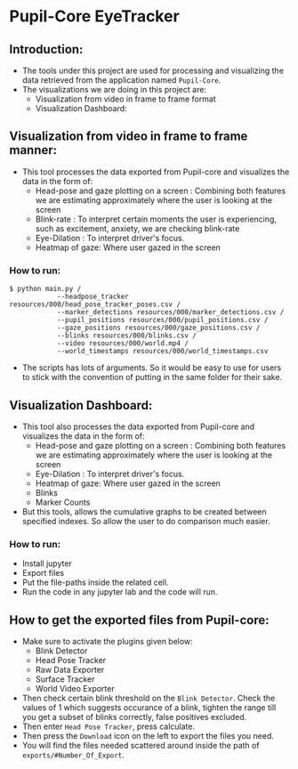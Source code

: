 # Pupil-Core EyeTracker

## Introduction:

* The tools under this project are used for processing and visualizing the data retrieved from the application named `Pupil-Core`.
* The visualizations we are doing in this project are:
    * Visualization from video in frame to frame format
    * Visualization Dashboard:

## Visualization from video in frame to frame manner:
* This tool processes the data exported from Pupil-core and visualizes the data in the form of:
    * Head-pose and gaze plotting on a screen : Combining both features we are estimating approximately where the user is looking at the screen
    * Blink-rate : To interpret certain moments the user is experiencing, such as excitement, anxiety, we are checking blink-rate
    * Eye-Dilation : To interpret driver's focus.
    * Heatmap of gaze: Where user gazed in the screen

### How to run:
    $ python main.py /
                --headpose_tracker resources/000/head_pose_tracker_poses.csv /
                --marker_detections resources/000/marker_detections.csv /
                --pupil_positions resources/000/pupil_positions.csv /
                --gaze_positions resources/000/gaze_positions.csv /
                --blinks resources/000/blinks.csv /
                --video resources/000/world.mp4 /
                --world_timestamps resources/000/world_timestamps.csv
* The scripts has lots of arguments. So it would be easy to use for users to stick with the convention of putting in the same folder for their sake.

## Visualization Dashboard:
* This tool also processes the data exported from Pupil-core and visualizes the data in the form of:
    * Head-pose and gaze plotting on a screen : Combining both features we are estimating approximately where the user is looking at the screen
    * Eye-Dilation : To interpret driver's focus.
    * Heatmap of gaze: Where user gazed in the screen  
    * Blinks
    * Marker Counts
* But this tools, allows the cumulative graphs to be created between specified indexes. So allow the user to do comparison much easier.

### How to run:
* Install jupyter
* Export files
* Put the file-paths inside the related cell.
* Run the code in any jupyter lab and the code will run.


## How to get the exported files from Pupil-core:
* Make sure to activate the plugins given below:
    * Blink Detector
    * Head Pose Tracker
    * Raw Data Exporter
    * Surface Tracker
    * World Video Exporter
* Then check certain blink threshold on the `Blink Detector`. Check the values of 1 which suggests occurance of a blink, tighten the range till you get a subset of blinks correctly, false positives excluded.
* Then enter `Head Pose Tracker`, press calculate.
* Then press the `Download` icon on the left to export the files you need.
* You will find the files needed scattered around inside the path of `exports/#Number_Of_Export`.